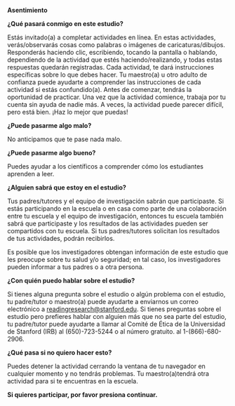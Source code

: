 **Asentimiento**

**¿Qué pasará conmigo en este estudio?**

Estás invitado(a) a completar actividades en línea. En estas actividades, verás/observarás cosas como palabras o imágenes de caricaturas/dibujos. Responderás haciendo clic, escribiendo, tocando la pantalla o hablando, dependiendo de la actividad que estés haciendo/realizando, y todas estas respuestas quedarán registradas. Cada actividad, te dará instrucciones específicas sobre lo que debes hacer. Tu maestro(a) u otro adulto de confianza puede ayudarte a comprender las instrucciones de cada actividad si estás confundido(a). Antes de comenzar, tendrás la oportunidad de practicar. Una vez que la actividad comience, trabaja por tu cuenta sin ayuda de nadie más. A veces, la actividad puede parecer difícil, pero está bien. ¡Haz lo mejor que puedas\!

**¿Puede pasarme algo malo?**

 No anticipamos que te pase nada malo.

**¿Puede pasarme algo bueno?**

Puedes ayudar a los científicos a comprender cómo los estudiantes aprenden a leer.

**¿Alguien sabrá que estoy en el estudio?**

Tus padres/tutores y el equipo de investigación sabrán que participaste. Si estás participando en la escuela o en casa como parte de una colaboración entre tu escuela y el equipo de investigación, entonces tu escuela también sabrá que participaste y los resultados de las actividades pueden ser compartidos con tu escuela. Si tus padres/tutores solicitan los resultados de tus actividades, podrán recibirlos. 

Es posible que los investigadores obtengan información de este estudio que les preocupe sobre tu salud y/o seguridad; en tal caso, los investigadores pueden informar a tus padres o a otra persona.

**¿Con quién puedo hablar sobre el estudio?**

Si tienes alguna pregunta sobre el estudio o algún problema con el estudio, tu padre/tutor o maestro(a) puede ayudarte a enviarnos un correo electrónico a readingresearch@stanford.edu. Si tienes preguntas sobre el estudio pero prefieres hablar con alguien más que no sea parte del estudio, tu padre/tutor puede ayudarte a llamar al Comité de Ética de la Universidad de Stanford (IRB) al (650)-723-5244 o al número gratuito. al 1-(866)-680-2906.

**¿Qué pasa si no quiero hacer esto?**

Puedes detener la actividad cerrando la ventana de tu navegador en cualquier momento y no tendrás problemas. Tu maestro(a)tendrá otra actividad para si te encuentras en la escuela.

**Si quieres participar, por favor presiona continuar.**

